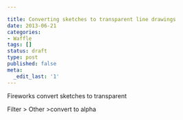 ```yaml
---

title: Converting sketches to transparent line drawings
date: 2013-06-21
categories:
- Waffle
tags: []
status: draft
type: post
published: false
meta:
  _edit_last: '1'
---
```

<p>Fireworks convert sketches to transparent</p>

<p>Filter > Other >convert to alpha</p>

